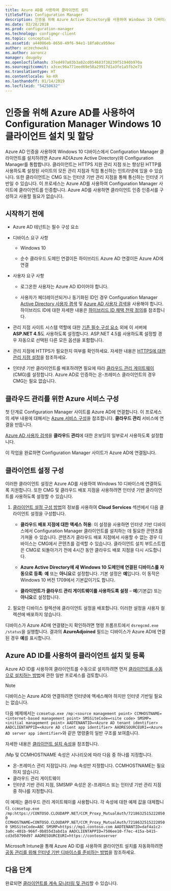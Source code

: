 ```yaml
---
title: Azure AD를 사용하여 클라이언트 설치
titleSuffix: Configuration Manager
description: 인증을 위해 Azure Active Directory를 사용하여 Windows 10 디바이스에서 Configuration Manager 클라이언트 설치 및 할당
ms.date: 03/28/2018
ms.prod: configuration-manager
ms.technology: configmgr-client
ms.topic: conceptual
ms.assetid: a44006eb-8650-49f6-94e1-18fa0ca959ee
author: aczechowski
ms.author: aaroncz
manager: dougeby
ms.openlocfilehash: 37ed497a83b3a82cd054683f38239f51940b970a
ms.sourcegitcommit: a3cec96a771eed69e58a29917d1a3fe1a5fb2e73
ms.translationtype: HT
ms.contentlocale: ko-KR
ms.lasthandoff: 01/14/2019
ms.locfileid: "54250632"
---
```

# <a name="install-and-assign-configuration-manager-windows-10-clients-using-azure-ad-for-authentication"></a>인증을 위해 Azure AD를 사용하여 Configuration Manager Windows 10 클라이언트 설치 및 할당

Azure AD 인증을 사용하여 Windows 10 디바이스에서 Configuration Manager 클라이언트를 설치하려면 Azure AD(Azure Active Directory)와 Configuration Manager를 통합합니다. 클라이언트는 HTTPS 지원 관리 지점 또는 향상된 HTTP를 사용하도록 설정된 사이트의 모든 관리 지점과 직접 통신하는 인트라넷에 있을 수 있습니다. 또한 클라이언트는 CMG 또는 인터넷 기반 관리 지점을 통해 통신하는 인터넷 기반일 수 있습니다. 이 프로세스는 Azure AD를 사용하여 Configuration Manager 사이트에 클라이언트를 인증합니다. Azure AD를 사용하면 클라이언트 인증 인증서를 구성하고 사용할 필요가 없습니다.



## <a name="before-you-begin"></a>시작하기 전에

- Azure AD 테넌트는 필수 구성 요소  

- 디바이스 요구 사항  

    - Windows 10  

    - 순수 클라우드 도메인 연결이든 하이브리드 Azure AD 연결이든 Azure AD에 연결  

- 사용자 요구 사항  

    - 로그온한 사용자는 Azure AD ID이어야 합니다.   

    - 사용자가 페더레이션되거나 동기화된 ID인 경우 Configuration Manager [Active Directory 사용자 겸색](/sccm/core/servers/deploy/configure/about-discovery-methods#bkmk_aboutUser) 및 [Azure AD 사용자 검색](/sccm/core/servers/deploy/configure/about-discovery-methods#azureaddisc)을 사용해야 합니다. 하이브리드 ID에 대한 자세한 내용은 [하이브리드 ID 채택 전략 정의](/azure/active-directory/active-directory-hybrid-identity-design-considerations-identity-adoption-strategy)를 참조합니다.<!--497750-->  

- 관리 지점 사이트 시스템 역할에 대한 [기존 필수 구성 요소](/sccm/core/plan-design/configs/site-and-site-system-prerequisites#bkmk_2012MPpreq) 외에 이 서버에 **ASP.NET 4.5**도 사용하도록 설정합니다. ASP.NET 4.5를 사용하도록 설정할 경우 자동으로 선택된 다른 모든 옵션을 포함합니다.  

- 관리 지점에 HTTPS가 필요한지 여부를 확인하세요. 자세한 내용은 [HTTPS에 대한 관리 지점 설정](/sccm/core/clients/manage/cmg/certificates-for-cloud-management-gateway#bkmk_mphttps)을 참조하세요.  

- 인터넷 기반 클라이언트를 배포하려면 필요에 따라 [클라우드 관리 게이트웨이](/sccm/core/clients/manage/cmg/plan-cloud-management-gateway)(CMG)를 설정합니다. Azure AD로 인증하는 온-프레미스 클라이언트의 경우 CMG는 필요 없습니다.  


## <a name="configure-azure-services-for-cloud-management"></a>클라우드 관리를 위한 Azure 서비스 구성

첫 단계로 Configuration Manager 사이트를 Azure AD에 연결합니다. 이 프로세스의 세부 내용에 대해서는 [Azure 서비스 구성](/sccm/core/servers/deploy/configure/azure-services-wizard)을 참조합니다. **클라우드 관리** 서비스에 연결을 만듭니다.

[Azure AD 사용자 검색](/sccm/core/servers/deploy/configure/configure-discovery-methods#azureaadisc)을 **클라우드 관리**에 대한 온보딩의 일부로서 사용하도록 설정합니다. 

이 작업을 완료하면 Configuration Manager 사이트가 Azure AD에 연결됩니다. 



## <a name="configure-client-settings"></a>클라이언트 설정 구성

이러한 클라이언트 설정은 Azure AD를 사용하여 Windows 10 디바이스에 연결하도록 지원합니다. 또한 CMG 및 클라우드 배포 지점을 사용하려면 인터넷 기반 클라이언트를 사용하도록 설정할 수 있습니다.

1.  [클라이언트 설정 구성 방법](/sccm/core/clients/deploy/configure-client-settings)의 정보를 사용하여 **Cloud Services** 섹션에서 다음 클라이언트 설정을 구성합니다.  

    - **클라우드 배포 지점에 대한 액세스 허용**: 이 설정을 사용하면 인터넷 기반 디바이스에서 Configuration Manager 클라이언트를 설치하는 데 필요한 콘텐츠를 가져올 수 있습니다. 콘텐츠가 클라우드 배포 지점에서 사용할 수 없는 경우 디바이스는 CMG에서 콘텐츠를 검색할 수 있습니다. 클라이언트 설치 부트스트랩은 CMG로 되돌아가기 전에 4시간 동안 클라우드 배포 지점을 다시 시도합니다.<!--495533-->  

    - **Azure Active Directory에 새 Windows 10 도메인에 연결된 디바이스를 자동으로 등록**: **예** 또는 **아니요**로 설정합니다. 기본 설정은 **예**입니다. 이 동작은 Windows 10 버전 1709에서 기본값이기도 합니다.

    - **클라이언트가 클라우드 관리 게이트웨이를 사용하도록 설정** – **예**(기본값) 또는 **아니요**로 설정합니다.  

2.  필요한 디바이스 컬렉션에 클라이언트 설정을 배포합니다. 이러한 설정을 사용자 컬렉션에 배포하지 않습니다.

디바이스가 Azure AD에 연결됐는지 확인하려면 명령 프롬프트에서 `dsregcmd.exe /status`을 실행합니다. 결과의 **AzureAdjoined** 필드는 디바이스가 Azure AD에 연결된 경우 **예**를 표시합니다.



## <a name="install-and-register-the-client-using-azure-ad-identity"></a>Azure AD ID를 사용하여 클라이언트 설치 및 등록

Azure AD ID를 사용하여 클라이언트를 수동으로 설치하려면 먼저 [클라이언트를 수동으로 설치하는 방법](/sccm/core/clients/deploy/deploy-clients-to-windows-computers#BKMK_Manual)에 관한 일반 프로세스를 검토합니다. 

 > [!Note]  
 > 디바이스는 Azure AD와 연결하려면 인터넷에 액세스해야 하지만 인터넷 기반일 필요는 없습니다. 

다음 예제에서는 `ccmsetup.exe /mp:<source management point> CCMHOSTNAME=<internet-based management point> SMSSiteCode=<site code> SMSMP=<initial management point> AADTENANTID=<Azure AD tenant identifier> AADCLIENTAPPID=<Azure AD client app identifier> AADRESOURCEURI=<Azure AD server app identifier>`와 같은 명령줄의 일반 구조를 보여줍니다.

자세한 내용은 [클라이언트 설치 속성](/sccm/core/clients/deploy/about-client-installation-properties)을 참조합니다.

/Mp 및 CCMHOSTNAME 속성은 시나리오에 따라 다음 중 하나를 지정합니다.
- 온-프레미스 관리 지점입니다. /mp 속성만 지정합니다. CCMHOSTNAME는 필요하지 않습니다.
- 클라우드 관리 게이트웨이
- 인터넷 기반 관리 지점, SMSMP 속성은 온-프레미스 또는 인터넷 기반 관리 지점 중 하나를 지정합니다.

이 예제는 클라우드 관리 게이트웨이를 사용합니다. 각 속성에 대한 예제 값을 대체합니다. `ccmsetup.exe /mp:https://CONTOSO.CLOUDAPP.NET/CCM_Proxy_MutualAuth/72186325152220500 CCMHOSTNAME=CONTOSO.CLOUDAPP.NET/CCM_Proxy_MutualAuth/72186325152220500 SMSSiteCode=ABC SMSMP=https://mp1.contoso.com AADTENANTID=daf4a1c2-3a0c-401b-966f-0b855d3abd1a AADCLIENTAPPID=7506ee10-f7ec-415a-b415-cd3d58790d97 AADRESOURCEURI=https://contososerver`

Microsoft Intune을 통해 Azure AD ID를 사용하여 클라이언트 설치를 자동화하려면 [공동 관리를 위해 인터넷 기반 디바이스를 준비하는 방법](/sccm/comanage/how-to-prepare-win10#install-the-configuration-manager-client)을 참조하세요.



## <a name="next-steps"></a>다음 단계

완료되면 [클라이언트를 계속 모니터링 및 관리](/sccm/core/clients/manage/monitor-clients)할 수 있습니다.

